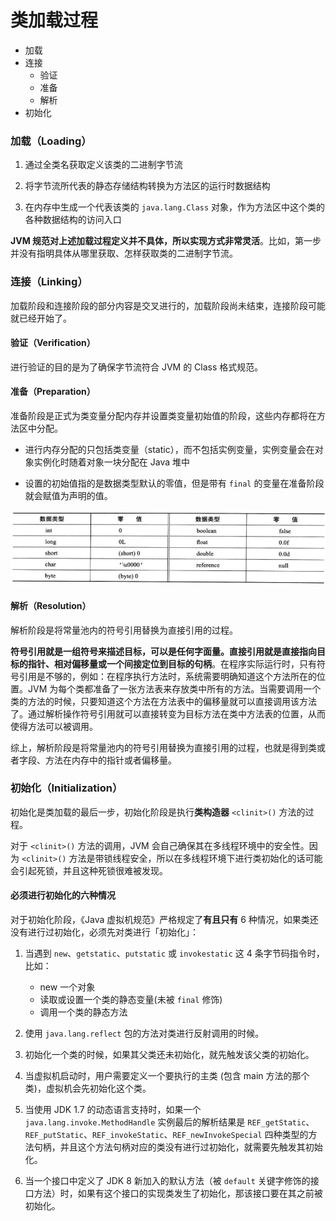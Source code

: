 # 类加载过程

- 加载
- 连接
    - 验证
    - 准备
    - 解析
- 初始化


### 加载（Loading）

1. 通过全类名获取定义该类的二进制字节流

2. 将字节流所代表的静态存储结构转换为方法区的运行时数据结构

3. 在内存中生成一个代表该类的 `java.lang.Class` 对象，作为方法区中这个类的各种数据结构的访问入口

**JVM 规范对上述加载过程定义并不具体，所以实现方式非常灵活**。比如，第一步并没有指明具体从哪里获取、怎样获取类的二进制字节流。


### 连接（Linking）

加载阶段和连接阶段的部分内容是交叉进行的，加载阶段尚未结束，连接阶段可能就已经开始了。

#### 验证（Verification）

进行验证的目的是为了确保字节流符合 JVM 的 Class 格式规范。

#### 准备（Preparation）

准备阶段是正式为类变量分配内存并设置类变量初始值的阶段，这些内存都将在方法区中分配。

- 进行内存分配的只包括类变量（static），而不包括实例变量，实例变量会在对象实例化时随着对象一块分配在 Java 堆中

- 设置的初始值指的是数据类型默认的零值，但是带有 `final` 的变量在准备阶段就会赋值为声明的值。

![数据类型零值](/assets/images/JVM/数据类型零值.png)

#### 解析（Resolution）

解析阶段是将常量池内的符号引用替换为直接引用的过程。

**符号引用就是一组符号来描述目标，可以是任何字面量。直接引用就是直接指向目标的指针、相对偏移量或一个间接定位到目标的句柄**。在程序实际运行时，只有符号引用是不够的，例如：在程序执行方法时，系统需要明确知道这个方法所在的位置。JVM 为每个类都准备了一张方法表来存放类中所有的方法。当需要调用一个类的方法的时候，只要知道这个方法在方法表中的偏移量就可以直接调用该方法了。通过解析操作符号引用就可以直接转变为目标方法在类中方法表的位置，从而使得方法可以被调用。

综上，解析阶段是将常量池内的符号引用替换为直接引用的过程，也就是得到类或者字段、方法在内存中的指针或者偏移量。


### 初始化（Initialization）

初始化是类加载的最后一步，初始化阶段是执行**类构造器** `<clinit>()` 方法的过程。

对于 `<clinit>()` 方法的调用，JVM 会自己确保其在多线程环境中的安全性。因为 `<clinit>()` 方法是带锁线程安全，所以在多线程环境下进行类初始化的话可能会引起死锁，并且这种死锁很难被发现。


#### 必须进行初始化的六种情况

对于初始化阶段，《Java 虚拟机规范》严格规定了**有且只有** 6 种情况，如果类还没有进行过初始化，必须先对类进行「初始化」：

1. 当遇到 `new`、`getstatic`、`putstatic` 或 `invokestatic` 这 4 条字节码指令时，比如：
    - new 一个对象
    - 读取或设置一个类的静态变量(未被 `final` 修饰)
    - 调用一个类的静态方法

2. 使用 `java.lang.reflect` 包的方法对类进行反射调用的时候。

3. 初始化一个类的时候，如果其父类还未初始化，就先触发该父类的初始化。

4. 当虚拟机启动时，用户需要定义一个要执行的主类 (包含 main 方法的那个类)，虚拟机会先初始化这个类。

5. 当使用 JDK 1.7 的动态语言支持时，如果一个 `java.lang.invoke.MethodHandle` 实例最后的解析结果是 `REF_getStatic`、`REF_putStatic`、`REF_invokeStatic`、`REF_newInvokeSpecial` 四种类型的方法句柄，并且这个方法句柄对应的类没有进行过初始化，就需要先触发其初始化。

6. 当一个接口中定义了 JDK 8 新加入的默认方法（被 `default` 关键字修饰的接口方法）时，如果有这个接口的实现类发生了初始化，那该接口要在其之前被初始化。

